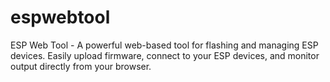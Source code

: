# espwebtool
ESP Web Tool - A powerful web-based tool for flashing and managing ESP devices. Easily upload firmware, connect to your ESP devices, and monitor output directly from your browser.
